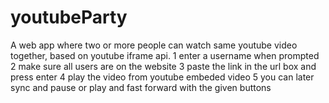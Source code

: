 # youtubeParty
A web app where two or more people can watch same youtube video together, based on youtube iframe api.
1 enter a username when prompted
2 make sure all users are on the website 
3 paste the link in the url box and press enter
4 play the video from youtube embeded video
5 you can later sync and pause or play and fast forward with the given buttons
